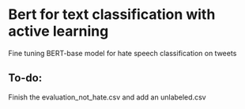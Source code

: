 # Bert for text classification with active learning
Fine tuning BERT-base model for hate speech classification on tweets
## To-do:
Finish the evaluation_not_hate.csv and add an unlabeled.csv

